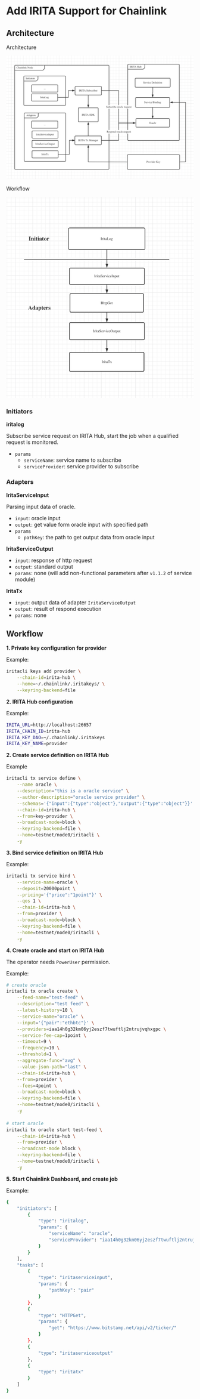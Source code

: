 # Add IRITA Support for Chainlink

## Architecture

Architecture

![avatar](1.png)

Workflow

![avatar](2.png)

### Initiators

**iritalog**

Subscribe service request on IRITA Hub, start the job when a qualified request is monitored.

- `params`
  - `serviceName`: service name to subscribe
  - `serviceProvider`: service provider to subscribe

### Adapters

**IritaServiceInput**

Parsing input data of oracle.

- `input`: oracle input
- `output`: get value form oracle input with specified path
- `params`
  - `pathKey`: the path to get output data from oracle input

**IritaServiceOutput**

- `input`: response of http request
- `output`: standard output
- `params`: none (will add non-functional parameters after `v1.1.2` of service module)

**IritaTx**

- `input`: output data of adapter `IritaServiceOutput`
- `output`: result of respond execution
- `params`: none

## Workflow

**1. Private key configuration for provider**

Example:

```bash
iritacli keys add provider \
    --chain-id=irita-hub \
    --home=~/.chainlink/.iritakeys/ \
    --keyring-backend=file
```

**2. IRITA Hub configuration**

Example:

```bash
IRITA_URL=http://localhost:26657
IRITA_CHAIN_ID=irita-hub
IRITA_KEY_DAO=~/.chainlink/.iritakeys
IRITA_KEY_NAME=provider
```

**2. Create service definition on IRITA Hub**

Example

```bash
iritacli tx service define \
    --name oracle \
    --description="this is a oracle service" \
    --author-description="oracle service provider" \
    --schemas='{"input":{"type":"object"},"output":{"type":"object"}}' \
    --chain-id=irita-hub \
    --from=key-provider \
    --broadcast-mode=block \
    --keyring-backend=file \
    --home=testnet/node0/iritacli \
    -y
```

**3. Bind service definition on IRITA Hub**

Example:

```bash
iritacli tx service bind \
    --service-name=oracle \
    --deposit=20000point \
    --pricing='{"price":"1point"}' \
    --qos 1 \
    --chain-id=irita-hub \
    --from=provider \
    --broadcast-mode=block \
    --keyring-backend=file \
    --home=testnet/node0/iritacli \
    -y
```

**4. Create oracle and start on IRITA Hub**

The operator needs `PowerUser` permission.

Example:

```bash
# create oracle
iritacli tx oracle create \
    --feed-name="test-feed" \
    --description="test feed" \
    --latest-history=10 \
    --service-name="oracle" \
    --input='{"pair":"ethbtc"}' \
    --providers=iaa14h0g32km06yj2eszf7twuftlj2ntrujvqhxgpc \
    --service-fee-cap=1point \
    --timeout=9 \
    --frequency=10 \
    --threshold=1 \
    --aggregate-func="avg" \
    --value-json-path="last" \
    --chain-id=irita-hub \
    --from=provider \
    --fees=4point \
    --broadcast-mode=block \
    --keyring-backend=file \
    --home=testnet/node0/iritacli \
    -y

# start oracle
iritacli tx oracle start test-feed \
    --chain-id=irita-hub \
    --from=provider \
    --broadcast-mode block \
    --keyring-backend=file \
    --home=testnet/node0/iritacli \
    -y
```

**5. Start Chainlink Dashboard, and create job**

Example:

```bash
{
    "initiators": [
        {
            "type": "iritalog",
            "params": {
                "serviceName": "oracle",
                "serviceProvider": "iaa14h0g32km06yj2eszf7twuftlj2ntrujvqhxgpc"
            }
        }
    ],
    "tasks": [
        {
            "type": "iritaserviceinput",
            "params": {
                "pathKey": "pair"
            }
        },
        {
            "type": "HTTPGet",
            "params": {
                "get": "https://www.bitstamp.net/api/v2/ticker/"
            }
        },
        {
            "type": "iritaserviceoutput"
        },
        {
            "type": "iritatx"
        }
    ]
}
```
